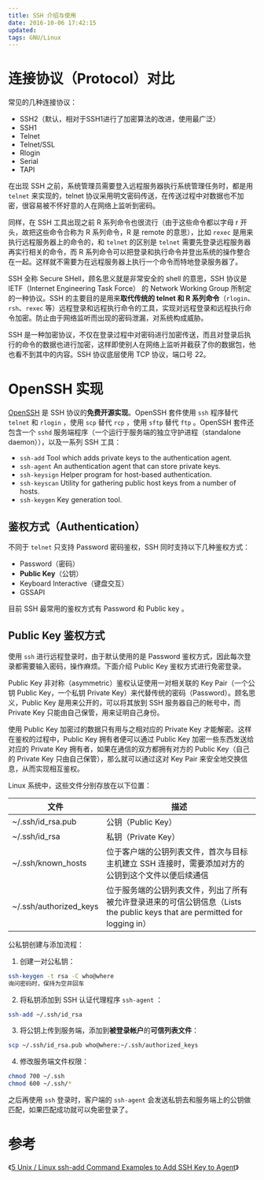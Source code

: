 ```yaml
---
title: SSH 介绍与使用
date: 2016-10-06 17:42:15
updated:
tags: GNU/Linux
---
```


# 连接协议（Protocol）对比

常见的几种连接协议：

* SSH2（默认，相对于SSH1进行了加密算法的改进，使用最广泛）
* SSH1
* Telnet
* Telnet/SSL
* Rlogin
* Serial
* TAPI

在出现 SSH 之前，系统管理员需要登入远程服务器执行系统管理任务时，都是用 `telnet` 来实现的，telnet 协议采用明文密码传送，在传送过程中对数据也不加密，很容易被不怀好意的人在网络上监听到密码。

同样，在 SSH 工具出现之前 R 系列命令也很流行（由于这些命令都以字母 r 开头，故把这些命令合称为 R 系列命令，R 是 remote 的意思），比如 `rexec` 是用来执行远程服务器上的命令的，和 `telnet` 的区别是 `telnet` 需要先登录远程服务器再实行相关的命令，而 R 系列命令可以把登录和执行命令并登出系统的操作整合在一起。这样就不需要为在远程服务器上执行一个命令而特地登录服务器了。

SSH 全称 Secure SHell，顾名思义就是非常安全的 shell 的意思，SSH 协议是 IETF（Internet Engineering Task Force） 的 Network Working Group 所制定的一种协议。SSH 的主要目的是用来**取代传统的 telnet 和 R 系列命令**（`rlogin`、`rsh`、`rexec` 等）远程登录和远程执行命令的工具，实现对远程登录和远程执行命令加密。防止由于网络监听而出现的密码泄漏，对系统构成威胁。

SSH 是一种加密协议，不仅在登录过程中对密码进行加密传送，而且对登录后执行的命令的数据也进行加密，这样即使别人在网络上监听并截获了你的数据包，他也看不到其中的内容。SSH 协议底层使用 TCP 协议，端口号 22。

# OpenSSH 实现

[OpenSSH](http://www.openssh.com/) 是 SSH 协议的**免费开源实现**。OpenSSH 套件使用 `ssh` 程序替代 `telnet` 和 `rlogin` ，使用 `scp` 替代 `rcp` ，使用 `sftp` 替代 `ftp` 。OpenSSH 套件还包含一个 `sshd` 服务端程序（一个运行于服务端的独立守护进程（standalone daemon）），以及一系列 SSH 工具：

* `ssh-add` Tool which adds private keys to the authentication agent.
* `ssh-agent` An authentication agent that can store private keys.
* `ssh-keysign` Helper program for host-based authentication.
* `ssh-keyscan` Utility for gathering public host keys from a number of hosts.
* `ssh-keygen` Key generation tool.

## 鉴权方式（Authentication）

不同于 `telnet` 只支持 Password 密码鉴权，SSH 同时支持以下几种鉴权方式：

* Password（密码）
* **Public Key**（公钥）
* Keyboard Interactive（键盘交互）
* GSSAPI 

目前 SSH 最常用的鉴权方式有 Password 和 Public key 。

##  Public Key  鉴权方式

使用 `ssh` 进行远程登录时，由于默认使用的是 Password 鉴权方式，因此每次登录都需要输入密码，操作麻烦。下面介绍 Public Key  鉴权方式进行免密登录。

Public Key 非对称（asymmetric）鉴权认证使用一对相关联的 Key Pair（一个公钥 Public Key，一个私钥 Private Key）来代替传统的密码（Password）。顾名思义，Public Key 是用来公开的，可以将其放到 SSH 服务器自己的帐号中，而 Private Key 只能由自己保管，用来证明自己身份。

使用 Public Key 加密过的数据只有用与之相对应的 Private Key 才能解密。这样在鉴权的过程中，Public Key 拥有者便可以通过 Public Key 加密一些东西发送给对应的 Private Key 拥有者，如果在通信的双方都拥有对方的 Public Key（自己的 Private Key 只由自己保管），那么就可以通过这对 Key Pair 来安全地交换信息，从而实现相互鉴权。

Linux 系统中，这些文件分别存放在以下位置：

| 文件                     | 描述                                       |
| ---------------------- | ---------------------------------------- |
| ~/.ssh/id_rsa.pub      | 公钥（Public Key）                           |
| ~/.ssh/id_rsa          | 私钥（Private Key）                          |
| ~/.ssh/known_hosts     | 位于客户端的公钥列表文件，首次与目标主机建立 SSH 连接时，需要添加对方的公钥到这个文件以便后续通信 |
| ~/.ssh/authorized_keys | 位于服务端的公钥列表文件，列出了所有被允许登录进来的可信公钥信息（Lists the public keys that are permitted for logging in） |

公私钥创建与添加流程：

1. 创建一对公私钥：

```bash
ssh-keygen -t rsa -C who@where
询问密码时，保持为空并回车
```

2. 将私钥添加到 SSH 认证代理程序 `ssh-agent` ：

```bash
ssh-add ~/.ssh/id_rsa
```

3. 将公钥上传到服务端，添加到**被登录帐户**的**可信列表文件**：

```bash
scp ~/.ssh/id_rsa.pub who@where:~/.ssh/authorized_keys
```

4. 修改服务端文件权限：

```bash
chmod 700 ~/.ssh
chmod 600 ~/.ssh/*
```

之后再使用 `ssh` 登录时，客户端的 `ssh-agent` 会发送私钥去和服务端上的公钥做匹配，如果匹配成功就可以免密登录了。

# 参考

《[5 Unix / Linux ssh-add Command Examples to Add SSH Key to Agent](http://linux.101hacks.com/unix/ssh-add/)》